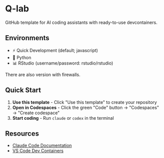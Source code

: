 # Q-lab

GitHub template for AI coding assistants with ready-to-use devcontainers.

## Environments

- ⚡ Quick Development (default; javascript)
- 🐍 Python
- 📊 RStudio (username/password: rstudio/rstudio)

There are also version with firewalls.

## Quick Start

1. **Use this template** - Click "Use this template" to create your repository
2. **Open in Codespaces** - Click the green "Code" button → "Codespaces" → "Create codespace"
3. **Start coding** - Run `claude` or `codex` in the terminal

## Resources

- [Claude Code Documentation](https://docs.anthropic.com/en/docs/claude-code)
- [VS Code Dev Containers](https://code.visualstudio.com/docs/devcontainers/containers)
